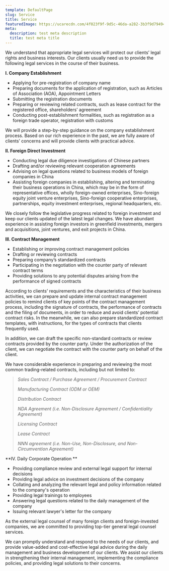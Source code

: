 ```yaml
---
template: DefaultPage
slug: Service
title: Service
featuredImage: https://ucarecdn.com/4f023f9f-9d5c-46da-a282-3b3f9d794947/
meta:
  description: test meta description
  title: test meta title
---
```

We understand that appropriate legal services will protect our clients’ legal rights and business interests. Our clients usually need us to provide the following legal services in the course of their business.

**I. Company Establishment**

* Applying for pre-registration of company name
* Preparing documents for the application of registration, such as Articles of Association (AOA), Appointment Letters
* Submitting the registration documents
* Preparing or reviewing related contracts, such as lease contract for the registered office, shareholders’ agreement
* Conducting post-establishment formalities, such as registration as a foreign trade operator, registration with customs

We will provide a step-by-step guidance on the company establishment process. Based on our rich experience in the past, we are fully aware of clients’ concerns and will provide clients with practical advice. 

**II. Foreign Direct Investment**

* Conducting legal due diligence investigations of Chinese partners
* Drafting and/or reviewing relevant cooperation agreements
* Advising on legal questions related to business models of foreign companies in China
* Assisting foreign companies in establishing, altering and terminating their business operations in China, which may be in the form of representative offices, wholly foreign-owned enterprises, Sino-foreign equity joint venture enterprises, Sino-foreign cooperative enterprises, partnerships, equity investment enterprises, regional headquarters, etc.

We closely follow the legislative progress related to foreign investment and keep our clients updated of the latest legal changes. We have abundant experience in assisting foreign investors in greenfield investments, mergers and acquisitions, joint ventures, and exit projects in China. 

**III. Contract Management**

* Establishing or improving contract management policies
* Drafting or reviewing contracts
* Preparing company’s standardized contracts
* Participating in the negotiation with the counter party of relevant contract terms
* Providing solutions to any potential disputes arising from the performance of signed contracts

According to clients’ requirements and the characteristics of their business activities, we can prepare and update internal contract management policies to remind clients of key points of the contract management process, including the signature of contracts, the performance of contracts and the filing of documents, in order to reduce and avoid clients’ potential contract risks. In the meanwhile, we can also prepare standardized contract templates, with instructions, for the types of contracts that clients frequently used.

In addition, we can draft the specific non-standard contracts or review contracts provided by the counter party. Under the authorization of the client, we can negotiate the contract with the counter party on behalf of the client. 

We have considerable experience in preparing and reviewing the most common trading-related contracts, including but not limited to: 

> *Sales Contract / Purchase Agreement / Procurement Contract*
>
>
> *Manufacturing Contract (ODM or OEM)*
>
>
> *Distribution Contract*
>
>
> *NDA Agreement (i.e. Non-Disclosure Agreement / Confidentiality Agreement)*
>
>
> *Licensing Contract*
>
>
> *Lease Contract*
>
>
> *NNN agreement (i.e. Non-Use, Non-Disclosure, and Non-Circumvention Agreement)*

**IV. Daily Corporate Operation **
* Providing compliance review and external legal support for internal decisions
* Providing legal advice on investment decisions of the company
* Collating and analyzing the relevant legal and policy information related to the company's operation
* Providing legal trainings to employees
* Answering legal questions related to the daily management of the company
* Issuing relevant lawyer's letter for the company

As the external legal counsel of many foreign clients and foreign-invested companies, we are committed to providing top-tier general legal counsel services.

We can promptly understand and respond to the needs of our clients, and provide value-added and cost-effective legal advice during the daily management and business development of our clients. We assist our clients in strengthening their internal management, implementing the compliance policies, and providing legal solutions to their concerns.

